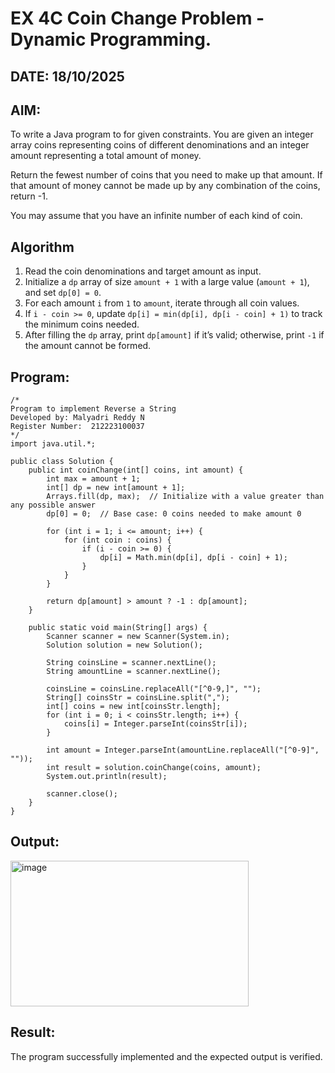 
# EX 4C Coin Change Problem - Dynamic Programming.
## DATE: 18/10/2025
## AIM:
To write a Java program to for given constraints.
You are given an integer array coins representing coins of different denominations and an integer amount representing a total amount of money.

Return the fewest number of coins that you need to make up that amount. If that amount of money cannot be made up by any combination of the coins, return -1.

You may assume that you have an infinite number of each kind of coin.

## Algorithm

1. Read the coin denominations and target amount as input.
2. Initialize a `dp` array of size `amount + 1` with a large value (`amount + 1`), and set `dp[0] = 0`.
3. For each amount `i` from `1` to `amount`, iterate through all coin values.
4. If `i - coin >= 0`, update `dp[i] = min(dp[i], dp[i - coin] + 1)` to track the minimum coins needed.
5. After filling the `dp` array, print `dp[amount]` if it’s valid; otherwise, print `-1` if the amount cannot be formed.


## Program:
```
/*
Program to implement Reverse a String
Developed by: Malyadri Reddy N
Register Number:  212223100037
*/
import java.util.*;

public class Solution {
    public int coinChange(int[] coins, int amount) {
        int max = amount + 1;
        int[] dp = new int[amount + 1];
        Arrays.fill(dp, max);  // Initialize with a value greater than any possible answer
        dp[0] = 0;  // Base case: 0 coins needed to make amount 0

        for (int i = 1; i <= amount; i++) {
            for (int coin : coins) {
                if (i - coin >= 0) {
                    dp[i] = Math.min(dp[i], dp[i - coin] + 1);
                }
            }
        }

        return dp[amount] > amount ? -1 : dp[amount];
    }

    public static void main(String[] args) {
        Scanner scanner = new Scanner(System.in);
        Solution solution = new Solution();

        String coinsLine = scanner.nextLine(); 
        String amountLine = scanner.nextLine();

        coinsLine = coinsLine.replaceAll("[^0-9,]", ""); 
        String[] coinsStr = coinsLine.split(",");
        int[] coins = new int[coinsStr.length];
        for (int i = 0; i < coinsStr.length; i++) {
            coins[i] = Integer.parseInt(coinsStr[i]);
        }

        int amount = Integer.parseInt(amountLine.replaceAll("[^0-9]", ""));
        int result = solution.coinChange(coins, amount);
        System.out.println(result);

        scanner.close();
    }
}

```

## Output:
<img width="381" height="233" alt="image" src="https://github.com/user-attachments/assets/5e89c89e-b032-4cbf-be3d-96755cc94f62" />



## Result:
The program successfully implemented and the expected output is verified.
